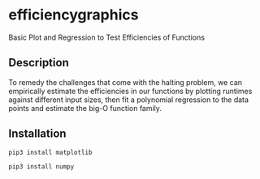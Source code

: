# efficiencygraphics
Basic Plot and Regression to Test Efficiencies of Functions

## Description 

To remedy the challenges that come with the halting problem, we can empirically estimate the efficiencies in our functions by plotting runtimes against different input sizes, then fit a polynomial regression to the data points and estimate the big-O function family. 

## Installation 

`pip3 install matplotlib`

`pip3 install numpy`


